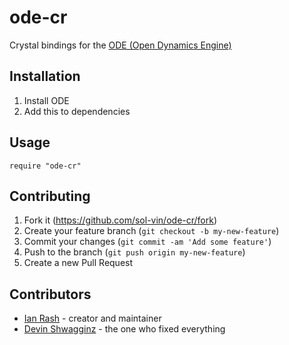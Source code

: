 # ode-cr

Crystal bindings for the [ODE (Open Dynamics Engine)](https://ode.org/)

## Installation

1. Install ODE
2. Add this to dependencies

## Usage

```crystal
require "ode-cr"
```

## Contributing

1. Fork it (<https://github.com/sol-vin/ode-cr/fork>)
2. Create your feature branch (`git checkout -b my-new-feature`)
3. Commit your changes (`git commit -am 'Add some feature'`)
4. Push to the branch (`git push origin my-new-feature`)
5. Create a new Pull Request

## Contributors

- [Ian Rash](https://github.com/sol-vin) - creator and maintainer
- [Devin Shwagginz](https://github.com/D-Shwagginz) - the one who fixed everything
